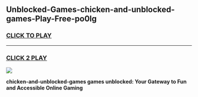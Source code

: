 
## Unblocked-Games-chicken-and-unblocked-games-Play-Free-po0lg
<h3>
<a href="https://premium76.site?title=chicken-and-unblocked-games&ref=18A">CLICK TO PLAY</a></h3>
<hr>

<h3>
<a href="https://premium76.site?title=chicken-and-unblocked-games&ref=18A">CLICK 2 PLAY</a>
  
</h3>

<a href="https://premium76.site?title=chicken-and-unblocked-games&ref=18A"><img src="https://clearcache.store/games.png"></a>


**chicken-and-unblocked-games games unblocked: Your Gateway to Fun and Accessible Online Gaming**
